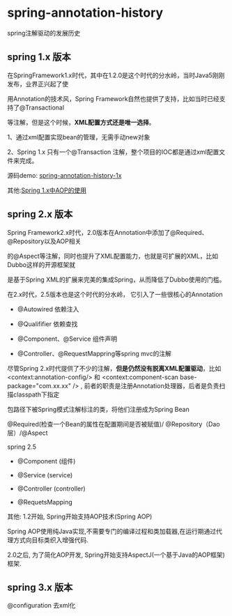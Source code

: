 # spring-annotation-history
spring注解驱动的发展历史

## spring 1.x 版本

在SpringFramework1.x时代，其中在1.2.0是这个时代的分水岭，当时Java5刚刚发布，业界正兴起了使

用Annotation的技术风，Spring Framework自然也提供了支持，比如当时已经支持了@Transactional

等注解，但是这个时候，**XML配置方式还是唯一选择**。

1、通过xml配置实现bean的管理，无需手动new对象

2、Spring 1.x 只有一个@Transaction 注解，整个项目的IOC都是通过xml配置文件来完成。

源码demo: [spring-annotation-history-1x](https://github.com/xiaoliangg/spring-annotation-history/tree/main/spring-annotation-history-1x)

其他:[Spring 1.x中AOP的使用](https://blog.csdn.net/iteye_18357/article/details/81520981)

## spring 2.x 版本

Spring Framework2.x时代，2.0版本在Annotation中添加了@Required、@Repository以及AOP相关

的@Aspect等注解，同时也提升了XML配置能力，也就是可扩展的XML，比如Dubbo这样的开源框架就

是基于Spring XML的扩展来完美的集成Spring，从而降低了Dubbo使用的门槛。

在2.x时代，2.5版本也是这个时代的分水岭， 它引入了一些很核心的Annotation

* @Autowired 依赖注入

* @Qualififier 依赖查找

* @Component、@Service 组件声明

* @Controller、@RequestMappring等spring mvc的注解

尽管Spring 2.x时代提供了不少的注解，**但是仍然没有脱离XML配置驱动**，比如\<context:annotation-config/> 和 <context:component-scan base-package="com.xx.xx" />  , 前者的职责是注册Annotation处理器，后者是负责扫描classpath下指定

包路径下被Spring模式注解标注的类，将他们注册成为Spring Bean

@Required(检查一个Bean的属性在配置期间是否被赋值)/ @Repository（Dao层）/@Aspect

spring 2.5

* @Component (组件) 

* @Service (service)

* @Controller (controller)

* @RequetsMapping

其他: 1.2开始, Spring开始支持AOP技术(Spring AOP) 

Spring AOP使用纯Java实现,不需要专门的编译过程和类加载器,在运行期通过代理方式向目标类织入增强代码.

2.0之后, 为了简化AOP开发, Spring开始支持AspectJ(一个基于Java的AOP框架)框架.

## spring 3.x 版本

@configuration 去xml化


